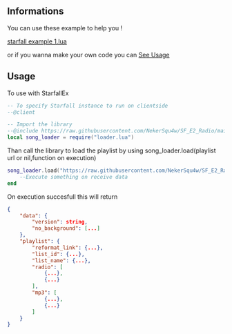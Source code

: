 
## Informations

You can use these example to help you !

[starfall example 1.lua](https://github.com/NekerSqu4w/SF_E2_Radio/blob/main/EXAMPLE/starfall%20example%201.lua)

or if you wanna make your own code you can [See Usage](#usage)

## Usage

To use with StarfallEx
```lua
-- To specify Starfall instance to run on clientside
--@client

-- Import the library
--@include https://raw.githubusercontent.com/NekerSqu4w/SF_E2_Radio/main/loader.lua as loader.lua
local song_loader = require("loader.lua")
```

Than call the library to load the playlist by using song_loader.load(playlist url or nil,function on execution)
```lua
song_loader.load("https://raw.githubusercontent.com/NekerSqu4w/SF_E2_Radio/main/LIST/playlist.json",function(data,error)
    --Execute something on receive data
end
```

On execution succesfull this will return
```json
{
    "data": {
        "version": string,
        "no_background": [...]
    },
    "playlist": {
        "reformat_link": {...},
        "list_id": {...},
        "list_name": {...},
        "radio": [
            {...},
            {...}
        ],
        "mp3": [
            {...},
            {...}
        ]
    }
}
```